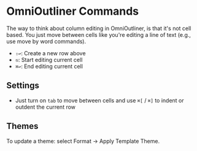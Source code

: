 # OmniOutliner Commands

The way to think about column editing in OmniOutliner, is that it's not cell based. You just move between cells like you're editing a line of text (e.g., use move by word commands).

- `⇧↩`: Create a new row above
- `⎋`: Start editing current cell
- `⌘↩`: End editing current cell

## Settings

- Just turn on `tab` to move between cells and use `⌘[` / `⌘]` to indent or outdent the current row

## Themes

To update a theme: select Format -> Apply Template Theme.
